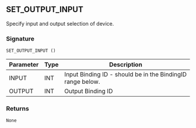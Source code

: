 ## SET\_OUTPUT\_INPUT

Specify input and output selection of device.


### Signature

`SET_OUTPUT_INPUT ()`


| Parameter | Type | Description                                                |
| --------- | ---- | ---------------------------------------------------------- |
| INPUT     | INT  | Input Binding ID - should be in the BindingID range below. |
| OUTPUT    | INT  | Output Binding ID                                          |



### Returns

`None`
